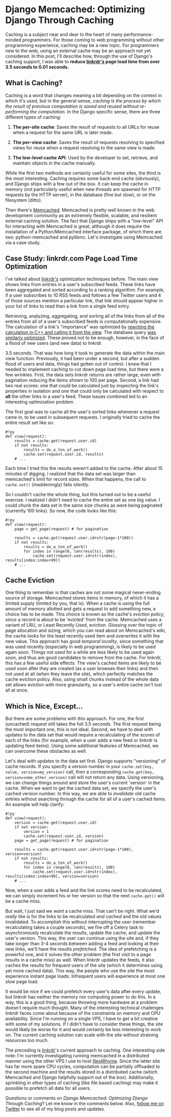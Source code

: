 # Django Memcached: Optimizing Django Through Caching


Caching is a subject near and dear to the heart of many
performance-minded programmers. For those coming to web programming
without other programming experience, caching may be a new topic. For
programmers new to the web, using an external cache may be an approach
not yet considered. In this post, I'll describe how, through the use of Django's caching support, I was able to __reduce [linkrdr's](http://www.linkrdr.com) page load time from over 3.5 seconds to 0.01 seconds.__
<!--more-->

What is Caching?
-----------------

Caching is a word that changes meaning a bit depending on the context in which it's used, but in the general sense, _caching is the process by which the result of previous computation is saved and reused without re-performing the computation._ In the Django specific sense, there are three different types of caching:

1.    __The per-site cache__: Saves the result of requests to all URLs 
      for reuse when a request for the same URL is later made.

2.    __The per-view cache__: Saves the result of requests resolving to
      specified views for reuse when a request resolving to the same
      view is made.

3.    __The low-level cache API__: Used by the developer to set, retrieve, and maintain objects in the cache manually.

While the first two methods are certainly useful for some sites, the third is the most interesting. Caching requires some back-end cache (obviously), and Django ships with a few out of the box. It can keep the cache in memory (not particularly useful when new threads are spawned for HTTP requests by the HTTP server), in the database (fine but slow), or on the filesystem (ditto).

Then there's [Memcached](http://memcached.org). Memcached is pretty well known in the web development community as an extremely flexible, scalable, and resilient external caching solution. The fact that Django ships with a "low-level" API for interacting with Memcached is great, although it does require the installation of a Python/Memcached interface package, of which there are two: python-memcached and pylibmc. Let's investigate using Memcached via a case study.

Case Study: linkrdr.com Page Load Time Optimization
--------------------------------------------------

I've talked about [linkrdr's](http://www.linkrdr.com) optimization
techniques before. The main view shows links from entries in a
user's subscribed feeds. These links have been aggregated and sorted according to a ranking algorithm. For example, if a user subscribes to 10 RSS feeds and follows a few Twitter users and 4 of those sources mention a particular link, that link should appear higher in your list of links to read than a link from a single feed entry.

Retrieving, analyzing, aggregating, and sorting all of the links from all of the entries from all of a user's subscribed feeds is computationally expensive. The calculation of a link's "importance" was optimized by [rewriting the calculation in C++ and calling it from the view](http://www.jeffknupp.com/blog/2012/02/15/optimizing-django-views-with-c-plus-plus/). The database query [was similarly optimized](http://www.jeffknupp.com/blog/2012/02/14/profiling-django-applications/). These proved not to be enough, however, in the face of a flood of new users (and new data) to linkrdr.

3.5 seconds. That was how long it took to generate the data within the
main view function. Previously, it had been under a second, but after a
sudden flood of users and data, things had gotten out of control. I knew that I needed to implement caching to cut down page load time, but there were a few wrinkles. First, the data sets linkrdr returns are rather large, even with pagination reducing the items shown to 100 per page. Second, a link had two real scores: one that could be calculated just by inspecting the link's properties in isolation and one that could only be calculated with respect to __all__ the other links in a user's feed. These issues combined led to an interesting optimization problem.

The first goal was to cache all the user's sorted links whenever a
request came in, to be used in subsequent requests. I originally tried
to cache the entire result set like so:

    #!py
    def view(request):
        results = cache.get(request.user.id)
        if not results:
            results = do_a_ton_of_work()
            cache.set(request.user.id, results)
        # ...

Each time I tried this the results weren't added to the cache. After about 15 minutes of digging, I realized that the data set was larger than memcached's limit for record sizes. When that happens, the call to `cache.set()` (maddeningly) fails silently. 
 
So I couldn't cache the whole thing, but this turned out to be a useful
exercise. I realized I didn't need to cache the entire set as one big value. I could chunk the data set in the same size chunks as were being paginated (currently 100 links). So now, the code looks like this:

    #!py
    def view(request):
        page = get_page(request) # for pagination

        results = cache.get(request.user.id+str(page-1*100))
        if not results:
            results = do_a_ton_of_work()
            for index in range(0, len(results), 100)
                cache.set(request.user.id+str(index), results[index:index+99])
        # ...

Cache Eviction
-------------------

One thing to remember is that caches are not some magical never-ending source of storage. Memcached stores items in memory, of which it has a limited supply (limited by you, that is). When a cache is using the full amount of memory allotted and gets a request to add something new, a choice has to be made. This choice is known as the cache's _eviction policy_, since a record is about to be 'evicted' from the cache. Memcached uses a variant of LRU, or Least Recently Used, eviction. Glossing over the topic of page allocation and sizing, which you can read about on Memcached's wiki, the cache looks for the least recently used item and overwrites it with the new value. This approach has good _temporal locality_, since something that was used recently (especially in web programming), is likely to be used again soon. Things not used for a while are less likely to be used again soon, and thus are good candidates to remove from the cache. For linkrdr, this has a few useful side effects. The view's cached items are likely to be used soon after they are created (as a user browses their links) and then not used at all (when they leave the site), which perfectly matches the cache eviction policy. Also, using small chunks instead of the whole data set allows eviction with more granularity, so a user's entire cache isn't lost all at once.

Which is Nice, Except...
-------------------------

But there are some problems with this approach. For one, the first (uncached) request still takes the full 3.5 seconds. The first request being the most important one, this is not ideal. Second, we have to deal with updates to the data set that would require a recalculating of the scores of each of the links (for example, when a user adds a new feed or linkrdr is updating feed items). Using some additional features of Memcached, we can overcome these obstacles as well.  

Let's deal with updates to the data set first. Django supports "versioning" of cache records. If you specify a version number in your `cache.set(key, value, version=my_version)` call, then a corresponding `cache.get(key, version=some_other_version)` call will not return any data. Using versioning, we can change things around and store the user's current 'version' in the cache. When we want to get the cached data set, we specify the user's cached version number. In this way, we are able to _invalidate_ old cache entries without searching through the cache for all of a user's cached items. An example will help clarify:

    #!py
    def view(request):
        version = cache.get(request.user.id)
        if not version:
            version = 1
            cache.set(request.user.id, version)
        page = get_page(request) # for pagination

        results = cache.get(request.user.id+str(page-1*100), version=version)
        if not results:
            results = do_a_ton_of_work()
            for index in range(0, len(results), 100)
                cache.set(request.user.id+str(index), results[index:index+99], version=version)
        # ...

Now, when a user adds a feed and the link scores need to be recalculated, we can simply increment his or her version so that the next `cache.get()` will be a cache miss.

But wait, I just said we _want_ a cache miss. That can't be right. What we'd _really_ like is for the links to be recalculated _and cached_ and the old values invalidated. To accomplish this without interrupting the user (remember recalculating takes a couple seconds), we fire off a Celery task to asynchronously recalculate the results, update the cache, and update the user's version. This way, the user can continue using the site and, if they take longer than 3-4 seconds between adding a feed and looking at their new links, we'll have the results _prefetched_. The idea of prefetching is a powerful one, and it solves the other problem (the first visit to a page results in a cache miss) as well. When linkrdr updates the feeds, it also caches the results for frequent users of the site (which it determines using yet more cached data). This way, the people who use the site the most experience instant page loads. Infrequent users will experience at most one slow page load.

It would be nice if we could prefetch every user's data after every update, but linkrdr has neither the memory nor computing power to do this. In a way, this is a good thing, because throwing more hardware at a problem doesn't require much thought. Many of the interesting technical challenges linkrdr faces come about because of the constraints on memory and CPU availability. Since I'm running on a single VPS, I have to get a bit creative with some of my solutions. If I didn't have to consider these things, the site would likely be worse for it and would certainly be less interesting to work on. The current caching solution can scale with the site without straining resources too much.

The preceding is [linkrdr](http://www.linkrdr.com)'s current approach to caching. One interesting side note: I'm currently investigating running memcached in a distributed manner using the other VPS I use to host [IllestRhyme](http://www.illestrhyme.com). Since the latter site has far more spare CPU cycles, computation can be partially offloaded to the second machine and the results stored in a distributed cache (which Memcached and Django helpfully support out of the box). Additionally, sprinkling in other types of caching (like file based caching) may make it possible to prefetch all data for all users.

Questions or comments on _Django Memcached: Optimizing Django Through Caching_? Let me know in the comments below. Also, [follow me on Twitter](http://www.twitter.com/jeffknupp) to see all of my blog posts and updates.
